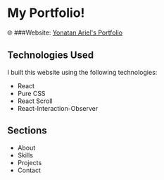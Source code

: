# My Portfolio!

🌐 ###Website: [Yonatan Ariel's Portfolio](https://yonatan-ariel-portfolio.netlify.app)


## Technologies Used

I built this website using the following technologies:

- React
- Pure CSS
- React Scroll
- React-Interaction-Observer


## Sections

- About
- Skills
- Projects
- Contact

